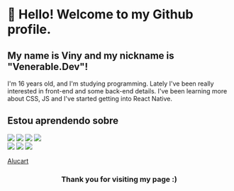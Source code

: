 # 👋 Hello! Welcome to my Github profile.
## My name is Viny and my nickname is "Venerable.Dev"!
I'm 16 years old, and I'm studying programming. Lately I've been really interested in front-end and some back-end details. I've been learning more about CSS, JS and I've started getting into React Native.


## Estou aprendendo sobre
<img src="https://cdn.jsdelivr.net/gh/devicons/devicon@latest/icons/html5/html5-original-wordmark.svg" />
<img src="https://cdn.jsdelivr.net/gh/devicons/devicon@latest/icons/css3/css3-original-wordmark.svg" />
<img src="https://cdn.jsdelivr.net/gh/devicons/devicon@latest/icons/javascript/javascript-original.svg" />
<img src="https://cdn.jsdelivr.net/gh/devicons/devicon@latest/icons/react/react-original.svg" />

<div> 
  <a href="https://www.instagram.com/viny_aepi/" target="_blank"><img src="https://img.shields.io/badge/-Instagram-%23E4405F?style=for-the-badge&logo=instagram&logoColor=white" target="_blank"></a>
  <a href = "mailto:silvavinicios731@gmail.com"><img loading="lazy" src="https://img.shields.io/badge/Gmail-D14836?style=for-the-badge&logo=gmail&logoColor=white" target="_blank"></a>
  <a href="https://www.linkedin.com/in/vini-soares-575725323/" target="_blank"><img src="https://img.shields.io/badge/-LinkedIn-%230077B5?style=for-the-badge&logo=linkedin&logoColor=white" target="_blank"></a> 
</div>

[Alucart](https://url-do-gif.com/exemplo.gif)

<h3 align="center">  Thank you for visiting my page :) </h3>
